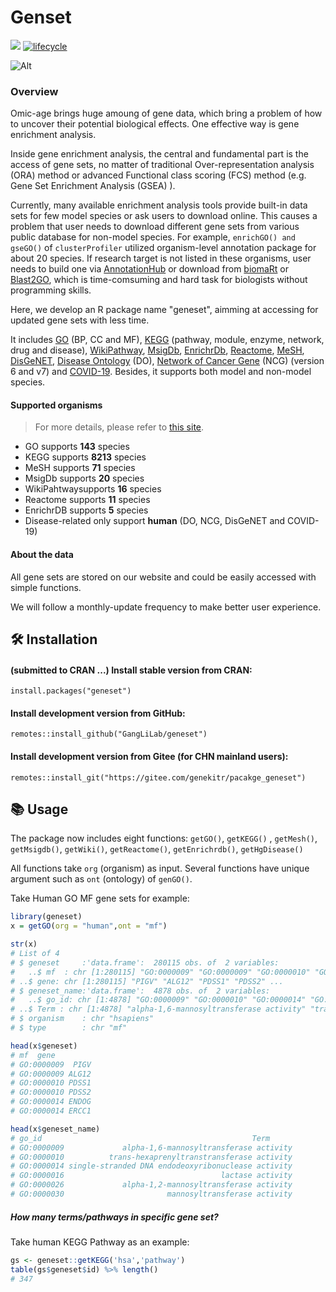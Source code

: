 # Genset

[![](https://img.shields.io/badge/devel%20version-0.2.6-green.svg)](https://github.com/GangLiLab/genekitr)  [![lifecycle](https://img.shields.io/badge/lifecycle-stable-blue.svg)](https://lifecycle.r-lib.org/articles/stages.html) 

![Alt](https://repobeats.axiom.co/api/embed/1398fe8b05f49210229b9c8bca9b50a59337a7f7.svg "Repobeats analytics image")



### Overview

Omic-age brings huge amoung of gene data, which bring a problem of how to uncover their potential biological effects. One effective way is gene enrichment analysis.

Inside gene enrichment analysis, the central and fundamental part is the access of gene sets, no matter of traditional Over-representation analysis (ORA) method or advanced Functional class scoring (FCS) method (e.g. Gene Set Enrichment Analysis (GSEA) ).

Currently, many available enrichment analysis tools provide built-in data sets for few model species or ask users to download online. This causes a problem that user needs to download different gene sets from various public database for non-model species. For example, `enrichGO() and gseGO()` of `clusterProfiler` utilized organism-level annotation package for about 20 species. If research target is not listed in these organisms, user needs to build one via [AnnotationHub](http://bioconductor.org/packages/AnnotationHub) or download from [biomaRt](http://bioconductor.org/packages/biomaRt) or [Blast2GO](https://www.blast2go.com/), which is time-comsuming and hard task for biologists without programming skills.

Here, we develop an R package name "geneset", aimming at accessing for updated gene sets with less time. 

It includes [GO](http://geneontology.org/) (BP, CC and MF), [KEGG](https://www.kegg.jp/kegg/) (pathway, module, enzyme, network, drug and disease), [WikiPathway](https://wikipathways.org/), [MsigDb](https://www.gsea-msigdb.org/gsea/msigdb/), [EnrichrDb](https://maayanlab.cloud/Enrichr/), [Reactome](https://reactome.org/), [MeSH](https://www.ncbi.nlm.nih.gov/mesh/), [DisGeNET](https://www.disgenet.org/), [Disease Ontology](https://disease-ontology.org/) (DO), [Network of Cancer Gene](http://ncg.kcl.ac.uk/) (NCG) (version 6 and v7) and [COVID-19](https://maayanlab.cloud/covid19/). Besides, it supports both model and non-model species.

#### Supported organisms

> For more details, please refer to [this site](https://genekitr.online/docs/species.html).

- GO supports **143** species
- KEGG supports **8213** species
- MeSH supports **71** species
- MsigDb supports **20** species
- WikiPahtwaysupports **16** species
- Reactome supports **11** species
- EnrichrDB supports **5** species 
- Disease-related only support **human** (DO, NCG, DisGeNET and COVID-19)

#### About the data

All gene sets are stored on our website and could be easily accessed with simple functions. 

We will follow a monthly-update frequency to make better user experience.

## 🛠 Installation

#### (submitted to CRAN ...) Install stable version from CRAN:

```
install.packages("geneset")
```

#### Install development version from GitHub:

```
remotes::install_github("GangLiLab/geneset")
```

#### Install development version from Gitee (for CHN mainland users):

```
remotes::install_git("https://gitee.com/genekitr/pacakge_geneset")
```

## 📚 Usage

The package now includes eight functions: `getGO()`, `getKEGG()` , `getMesh()`, `getMsigdb()`, `getWiki()`, `getReactome()`, `getEnrichrdb()`, `getHgDisease()`

All functions take  `org` (organism) as input. Several functions have unique argument such as `ont` (ontology) of `genGO()`.

Take Human GO MF gene sets for example:

```R
library(geneset)
x = getGO(org = "human",ont = "mf")

str(x)
# List of 4
# $ geneset     :'data.frame':	280115 obs. of  2 variables:
#   ..$ mf  : chr [1:280115] "GO:0000009" "GO:0000009" "GO:0000010" "GO:0000010" ...
# ..$ gene: chr [1:280115] "PIGV" "ALG12" "PDSS1" "PDSS2" ...
# $ geneset_name:'data.frame':	4878 obs. of  2 variables:
#   ..$ go_id: chr [1:4878] "GO:0000009" "GO:0000010" "GO:0000014" "GO:0000016" ...
# ..$ Term : chr [1:4878] "alpha-1,6-mannosyltransferase activity" "trans-hexaprenyltranstransferase activity" "single-stranded DNA endodeoxyribonuclease activity" "lactase activity" ...
# $ organism    : chr "hsapiens"
# $ type        : chr "mf"

head(x$geneset)
# mf  gene
# GO:0000009  PIGV
# GO:0000009 ALG12
# GO:0000010 PDSS1
# GO:0000010 PDSS2
# GO:0000014 ENDOG
# GO:0000014 ERCC1

head(x$geneset_name)
# go_id                                               Term
# GO:0000009             alpha-1,6-mannosyltransferase activity
# GO:0000010          trans-hexaprenyltranstransferase activity
# GO:0000014 single-stranded DNA endodeoxyribonuclease activity
# GO:0000016                                   lactase activity
# GO:0000026             alpha-1,2-mannosyltransferase activity
# GO:0000030                       mannosyltransferase activity
```

##### How many terms/pathways in specific gene set?

Take human KEGG Pathway as an example:

```R
gs <- geneset::getKEGG('hsa','pathway')
table(gs$geneset$id) %>% length()
# 347
```











